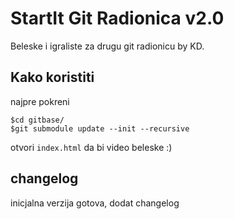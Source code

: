 # StartIt Git Radionica v2.0

Beleske i igraliste za drugu git radionicu by KD.


## Kako koristiti

najpre pokreni
```
$cd gitbase/
$git submodule update --init --recursive
```

otvori `index.html` da bi video beleske :)


## changelog

inicjalna verzija gotova, dodat changelog
